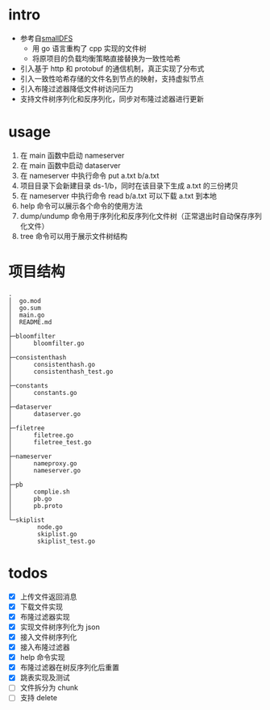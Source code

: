 # intro

* 参考自[smallDFS](https://github.com/oneman233/smallDFS)
    * 用 go 语言重构了 cpp 实现的文件树
    * 将原项目的负载均衡策略直接替换为一致性哈希
* 引入基于 http 和 protobuf 的通信机制，真正实现了分布式
* 引入一致性哈希存储的文件名到节点的映射，支持虚拟节点
* 引入布隆过滤器降低文件树访问压力
* 支持文件树序列化和反序列化，同步对布隆过滤器进行更新

# usage

1. 在 main 函数中启动 nameserver
2. 在 main 函数中启动 dataserver
3. 在 nameserver 中执行命令 put a.txt b/a.txt
4. 项目目录下会新建目录 ds-1/b，同时在该目录下生成 a.txt 的三份拷贝
5. 在 nameserver 中执行命令 read b/a.txt 可以下载 a.txt 到本地
6. help 命令可以展示各个命令的使用方法
7. dump/undump 命令用于序列化和反序列化文件树（正常退出时自动保存序列化文件）
8. tree 命令可以用于展示文件树结构

# 项目结构
```text
.
│  go.mod
│  go.sum
│  main.go
│  README.md
│
├─bloomfilter
│      bloomfilter.go
│
├─consistenthash
│      consistenthash.go
│      consistenthash_test.go
│
├─constants
│      constants.go
│
├─dataserver
│      dataserver.go
│
├─filetree
│      filetree.go
│      filetree_test.go
│
├─nameserver
│      nameproxy.go
│      nameserver.go
│
├─pb
│      complie.sh
│      pb.go
│      pb.proto
│
└─skiplist
        node.go
        skiplist.go
        skiplist_test.go

```

# todos

- [x] 上传文件返回消息
- [x] 下载文件实现
- [x] 布隆过滤器实现
- [x] 实现文件树序列化为 json
- [x] 接入文件树序列化
- [x] 接入布隆过滤器
- [x] help 命令实现
- [x] 布隆过滤器在树反序列化后重置
- [x] 跳表实现及测试
- [ ] 文件拆分为 chunk
- [ ] 支持 delete
